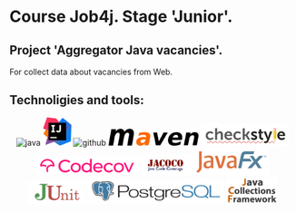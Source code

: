 # Course Job4j. Stage 'Junior'.
## Project 'Aggregator Java vacancies'.
For collect data about vacancies from Web.

## Technoligies and tools:
<p align="center">
<img src="https://www.vectorlogo.zone/logos/java/java-ar21.svg" alt="java" width="120" height="60"/>
<img src="/images/idea.png" alt="intellij" height="50"/>
<img src="https://www.vectorlogo.zone/logos/github/github-ar21.svg" alt="github" height="70"/>
<img src="/images/maven.png" alt="maven" height="30"/>
<img src="/images/checkstyle.png" alt="CheckStyle"  height="40"/>
<img src="/images/codecov.png" alt="Codecov"  height="35"/>
<img src="/images/jacoco.png" alt="Jacoco"  width="90"/>
<img src="/images/javafx.png" alt="JavaFX"  height="50"/>
<img src="/images/junit.png" alt="JUnit"  height="40"/>
<img src="/images/postgresql.png" alt="PSQL"  height="45"/>
<img src="/images/jcf.png" alt="JCF"  width="90"/>
</p>

